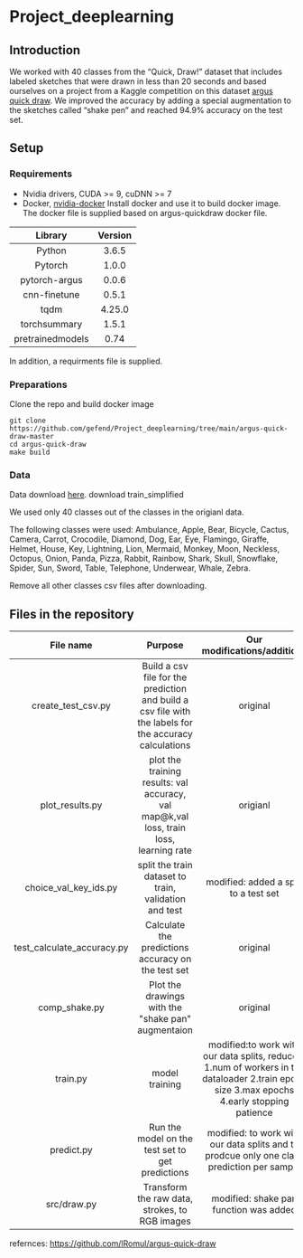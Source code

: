 # Project_deeplearning

## Introduction
We worked with 40 classes from the “Quick, Draw!” dataset that includes labeled sketches that were drawn in less than 20 seconds and based ourselves on a project from a Kaggle competition on this dataset [argus quick draw]( https://github.com/lRomul/argus-quick-draw).
We improved the accuracy by adding a special augmentation to the sketches called “shake pen” and reached 94.9% accuracy on the test set.

## Setup
### Requirements
* Nvidia drivers, CUDA >= 9, cuDNN >= 7
* Docker, [nvidia-docker](https://github.com/NVIDIA/nvidia-docker)
Install docker and use it to build docker image.
The docker file is supplied based on argus-quickdraw docker file.

|Library|Version|
|:-----:|:-----:|
|Python|3.6.5|
|Pytorch|1.0.0|
|pytorch-argus|0.0.6|
|cnn-finetune|0.5.1|
|tqdm|4.25.0|
|torchsummary|1.5.1|
|pretrainedmodels |0.74|

In addition, a requirments file is supplied. 

### Preparations
Clone the repo and build docker image

```shell
git clone https://github.com/gefend/Project_deeplearning/tree/main/argus-quick-draw-master
cd argus-quick-draw
make build
```

### Data
Data download [here](https://www.kaggle.com/c/quickdraw-doodle-recognition/data?select=train_simplified).
download train_simplified

We used only 40 classes out of the classes in the origianl data. 

The following classes were used: Ambulance, Apple, Bear, Bicycle, Cactus, Camera, Carrot, Crocodile, Diamond, Dog, Ear, Eye, Flamingo, Giraffe, Helmet, House, Key, Lightning, Lion, Mermaid, Monkey, Moon, Neckless, Octopus, Onion, Panda, Pizza, Rabbit, Rainbow, Shark, Skull, Snowflake, Spider, Sun, Sword, Table, Telephone, Underwear, Whale, Zebra.

Remove all other classes csv files after downloading.

## Files in the repository
|File name|Purpose|Our modifications/additions|
|:-------:|:-----:|:-------------------------:|
|create_test_csv.py|Build a csv file for the prediction and build a csv file with the labels for the accuracy calculations|original|
|plot_results.py|plot the training results: val accuracy, val map@k,val loss, train loss, learning rate|origianl|
|choice_val_key_ids.py|split the train dataset to train, validation and test|modified: added a split to a test set|
|test_calculate_accuracy.py|Calculate the predictions accuracy on the test set|original|
|comp_shake.py|Plot the drawings with the "shake pan" augmentaion| original|
|train.py|model training|modified:to work with our data splits, reduced: 1.num of workers in the dataloader 2.train epoch size 3.max epochs 4.early stopping patience|
|predict.py|Run the model on the test set to get predictions|modified: to work with our data splits and to prodcue only one class prediction per sample|
|src/draw.py|Transform the raw data, strokes, to RGB images|modified: shake pan function was added|


refernces: https://github.com/lRomul/argus-quick-draw
